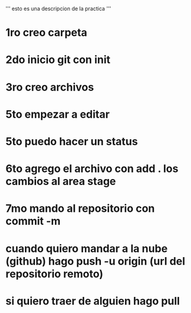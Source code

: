 ''' esto es una descripcion de la practica '''

# 1ro creo carpeta
# 2do inicio git con init
# 3ro creo archivos

# 5to empezar a editar
# 5to puedo hacer un status

# 6to agrego el archivo con add . los cambios al area stage
# 7mo mando al repositorio con commit -m

# cuando quiero mandar a la nube (github) hago push -u origin (url del repositorio remoto)

# si quiero traer de alguien hago pull
